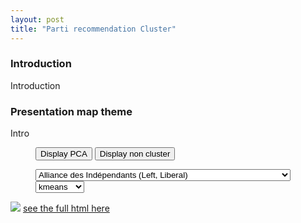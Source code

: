 ```yaml
---
layout: post
title: "Parti recommendation Cluster"
---
```




<head>
<style>
li {
    display: inline;
}
</style>
</head>

### Introduction

Introduction 


### Presentation map theme

Intro


<figure>
<div>
<input type="button" onclick="display_pca()" id="pca_button" value="Display PCA">
   <input type="button" onclick="display_comp()" id="comp_button" value="Display non cluster">

  </div>
  

</figure>

<figure>
<select onchange="theThingToDoIfItChange()" id="selection_party">
      <option value="AdI">Alliance des Indépendants (Left, Liberal)</option>
      <option value="DS">Démocrates Suisses (Conservative)</option>
      <option value="Lega">Lega dei Ticinesi (Conservative)</option>
      <option value="MCR">Mouvement Citoyens Romand (Right, Conservative)</option>
      <option value="Rep.">Mouvement Républicain (Right, Conservative) [DEFUNCT]</option>
      <option value="POCH">Organisations Progressistes de Suisse (Left, Liberal) [DEFUNCT]</option>
      <option value="PSL">Parti des Automobilistes (Right, Conservative)</option>
      <option value="PBD">Parti Bourgeois Démocratique (Center-Right, Liberal)</option>
      <option value="PCS">Parti Chrétien Social (Center-Left)</option>
      <option value="PDC">Parti Démocrate Chrétien (Center, Liberal)</option>
      <option value="PES">Parti Ecologiste (Left, Liberal)</option>
      <option value="PEV">Parti Evangélique (Center)</option>
      <option value="PLR">Parti Libéral-Radical (Center-Right, Liberal)</option>
      <option value="PLS">Parti Libéral (Center-Right, Liberal) [DEFUNCT]</option>
      <option value="PRD">Parti Radical-Démocratique (Center-Right, Liberal) [DEFUNCT]</option>
      <option value="PS">Parti Socialiste (Left, Liberal)</option>
      <option value="PST">Parti Suisse du Travail (Far Left)</option>
      <option value="UDC">Union Démocratique du Centre (Right, Conservative)</option>
      <option value="UDF">Union Démocratique Fédérale (Right, Conservative)</option>
      <option value="PVL">Verts Libéraux (Center, Liberal)</option>
</select>

<select onchange="theThingToDoIfItChange()" id="selection_cluster">
	  <option value="kmeans">kmeans</option>
	  <option value="DBSCAN">DBSCAN</option>
</select>

</figure>








<div style="display: none;" id="comp_div">
<img src="{{ site.github.url }}/assets/data/maps_partis/map_AdI.png" id="image">
<a href="{{ site.github.url }}/assets/data/maps_partis/map_AdI.html" id="map"> see the full html here</a>
</div>

<img src="{{ site.github.url }}/assets/data/map_recommendation_cluster/kmeans_AdI.png" id="image_cluster">
<a href="{{ site.github.url }}/assets/data/map_recommendation_cluster/kmeans_AdI.html" id="map_cluster"> see the full html here</a>

<div style="display: none;" id="pca_div">
<img src="{{ site.github.url }}/assets/data/map_recommendation_cluster/AdIPCAA_kmeans2.png" id="pca_image">
</div>

	
<figure>
	<script type="text/javascript">
		function theThingToDoIfItChange(){
			
			let image = document.getElementById("image");
			let map = document.getElementById("map")
			
			let selected_party = document.getElementById("selection_party").value;
			let selected_cluster = document.getElementById("selection_cluster").value;
			
			image.setAttribute("src","{{ site.github.url }}/assets/data/maps_partis/map_"+selected_party+".png");
			map.setAttribute("href","{{ site.github.url }}/assets/data/maps_partis/map_"+selected_party+".html");
			
			
			let image_cluster = document.getElementById("image_cluster");
			let map_cluster = document.getElementById("map_cluster");
			
			
			
			image_cluster.setAttribute("src", "{{ site.github.url }}/assets/data/map_recommendation_cluster/"+selected_cluster+"_"+selected_party+".png");
			map_cluster.setAttribute("href","{{ site.github.url }}/assets/data/map_recommendation_cluster/"+selected_cluster+"_"+selected_party+".html");
			
			let image_pca = document.getElementById("pca_image");
			if (selected_cluster == "kmeans"){
				image_pca.setAttribute("src", "{{ site.github.url }}/assets/data/map_recommendation_cluster/"+selected_party+"PCAA_kmeans2.png");
			}else {
				image_pca.setAttribute("src", "{{ site.github.url }}/assets/data/map_recommendation_cluster/"+selected_party+"PCAA_"+selected_cluster+".png");
			};
			
			document.getElementById("text").innerHTML = dict[selected_party];
		};
		
		
		
		function display_pca() {
		let button = document.getElementById("pca_button");
		let div = document.getElementById("pca_div");
		
		if(button.value == "Display PCA") {
			button.setAttribute("value","Hide PCA");
			div.setAttribute("style","");
			
		}else {
			button.setAttribute("value","Display PCA");
			div.setAttribute("style","display: none;");
		};
		};
		
		
		function display_comp() {
		let button = document.getElementById("comp_button");
		let div = document.getElementById("comp_div");
		
		if(button.value == "Display non cluster") {
			button.setAttribute("value","Hide non cluster");
			div.setAttribute("style","");
			
		}else {
			button.setAttribute("value","Display non cluster");
			div.setAttribute("style","display: none;");
		};
		
		};
		
	</script>
</figure>
analyse results

discuss results

## Conclusion 

